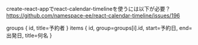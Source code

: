 create-react-appでreact-calendar-timelineを使うには以下が必要？
https://github.com/namespace-ee/react-calendar-timeline/issues/196

groups { id, title=予約者 }
items { id, group=groups[i].id, start=予約日, end=出発日, title=何名 }
